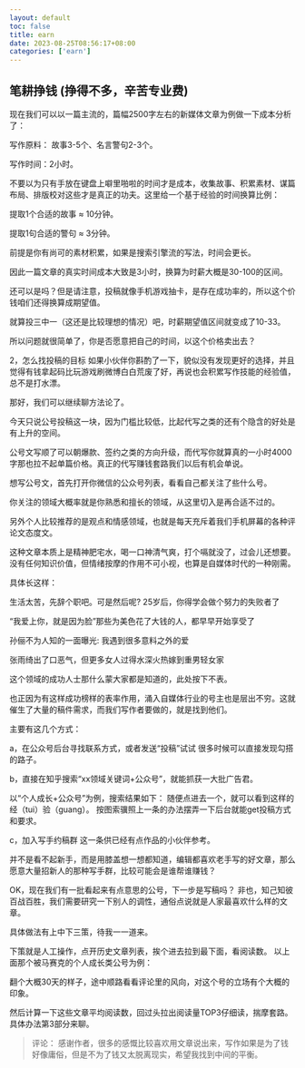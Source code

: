 ```yaml
---
layout: default
toc: false
title: earn
date: 2023-08-25T08:56:17+08:00
categories: ['earn']
---
```


## 笔耕挣钱 (挣得不多，辛苦专业费)

现在我们可以以一篇主流的，篇幅2500字左右的新媒体文章为例做一下成本分析了：

写作原料： 故事3-5个、名言警句2-3个。

写作时间：2小时。

不要以为只有手放在键盘上噼里啪啦的时间才是成本，收集故事、积累素材、谋篇布局、排版校对这些才是真正的功夫。这里给一个基于经验的时间换算比例：

提取1个合适的故事 ≈ 10分钟。

提取1句合适的警句 ≈ 3分钟。

前提是你有尚可的素材积累，如果是搜索引擎流的写法，时间会更长。

因此一篇文章的真实时间成本大致是3小时，换算为时薪大概是30-100的区间。

还可以是吗？但是请注意，投稿就像手机游戏抽卡，是存在成功率的，所以这个价钱咱们还得换算成期望值。

就算投三中一（这还是比较理想的情况）吧，时薪期望值区间就变成了10-33。

所以问题就很简单了，你是否愿意把自己的时间，以这个价格卖出去？

2，怎么找投稿的目标
如果小伙伴你斟酌了一下，貌似没有发现更好的选择，并且觉得有钱拿起码比玩游戏刷微博白白荒废了好，再说也会积累写作技能的经验值，总不是打水漂。

那好，我们可以继续聊方法论了。

今天只说公号投稿这一块，因为门槛比较低，比起代写之类的还有个隐含的好处是有上升的空间。

公号文写顺了可以朝爆款、签约之类的方向升级，而代写你就算真的一小时4000字那也拉不起单篇价格。真正的代写赚钱套路我们以后有机会单说。

想写公号文，首先打开你微信的公众号列表，看看自己都关注了些什么号。

你关注的领域大概率就是你熟悉和擅长的领域，从这里切入是再合适不过的。

另外个人比较推荐的是观点和情感领域，也就是每天充斥着我们手机屏幕的各种评论文态度文。

这种文章本质上是精神肥宅水，喝一口神清气爽，打个嗝就没了，过会儿还想要。没有任何知识价值，但情绪按摩的作用不可小视，也算是自媒体时代的一种刚需。

具体长这样：

生活太苦，先辞个职吧。可是然后呢?
25岁后，你得学会做个努力的失败者了

“我爱上你，就是因为脸”那些为美色花了大钱的人，都早早开始享受了

孙俪不为人知的一面曝光: 我遇到很多意料之外的爱

张雨绮出了口恶气，但更多女人过得水深火热嫁到重男轻女家

这个领域的成功人士那什么蒙大家都是知道的，此处按下不表。

也正因为有这样成功榜样的表率作用，涌入自媒体行业的号主也是层出不穷。这就催生了大量的稿件需求，而我们写作者要做的，就是找到他们。

主要有这几个方式：

a，在公众号后台寻找联系方式，或者发送“投稿”试试
很多时候可以直接发现勾搭的路子。

b，直接在知乎搜索“xx领域关键词+公众号”，就能抓获一大批广告君。

以“个人成长+公众号”为例，搜索结果如下：
随便点进去一个，就可以看到这样的经（tui）验（guang）。
按图索骥照上一条的办法摆弄一下后台就能get投稿方式和要求。

c，加入写手约稿群
这一条供已经有点作品的小伙伴参考。

并不是看不起新手，而是用膝盖想一想都知道，编辑都喜欢老手写的好文章，那么愿意大量招新人的那种写手群，比较可能会是谁帮谁赚钱？

OK，现在我们有一批看起来有点意思的公号，下一步是写稿吗？
非也，知己知彼百战百胜，我们需要研究一下别人的调性，通俗点说就是人家最喜欢什么样的文章。

具体做法有上中下三策，待我一一道来。

下策就是人工操作，点开历史文章列表，挨个进去拉到最下面，看阅读数。
以上面那个被马赛克的个人成长类公号为例：

翻个大概30天的样子，途中顺路看看评论里的风向，对这个号的立场有个大概的印象。

然后计算一下这些文章平均阅读数，回过头拉出阅读量TOP3仔细读，揣摩套路。具体办法第3部分来聊。


> 评论：
感谢作者，很多的感慨比较喜欢用文章说出来，写作如果是为了钱好像庸俗，但是不为了钱又太脱离现实，希望我找到中间的平衡。


